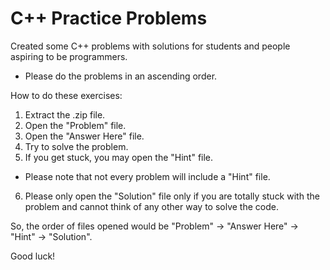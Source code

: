 # C++ Practice Problems
Created some C++ problems with solutions for students and people aspiring to be programmers.
* Please do the problems in an ascending order. 

How to do these exercises:
1. Extract the .zip file.
2. Open the "Problem" file.
3. Open the "Answer Here" file.
4. Try to solve the problem.
5. If you get stuck, you may open the "Hint" file.
* Please note that not every problem will include a "Hint" file. 
6. Please only open the "Solution" file only if you are totally stuck with the problem and cannot think of any other way to solve the code.

So, the order of files opened would be "Problem" -> "Answer Here" -> "Hint" -> "Solution".

Good luck! 



